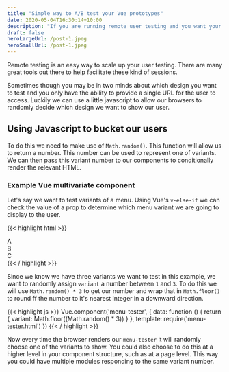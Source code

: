 ```yaml
---
title: "Simple way to A/B test your Vue prototypes"
date: 2020-05-04T16:30:14+10:00
description: "If you are running remote user testing and you want your partipants to randomly be bucketed into a test, this little trick does wonders."
draft: false
heroLargeUrl: /post-1.jpeg
heroSmallUrl: /post-1.jpeg
---
```


Remote testing is an easy way to scale up your user testing. There are many great tools out there to help facilitate these kind of sessions.

Sometimes though you may be in two minds about which design you want to test and you only have the ability to provide a single URL for the user to access. Luckily we can use a little javascript to allow our browsers to randomly decide which design we want to show our user.

## Using Javascript to bucket our users

To do this we need to make use of `Math.random()`. This function will allow us to return a number. This number can be used to represent one of variants. We can then pass this variant number to our components to conditionally render the relevant HTML.

### Example Vue multivariate component

Let's say we want to test variants of a menu. Using Vue's `v-else-if` we can check the value of a prop to determine which menu variant we are going to display to the user.

{{< highlight html >}}
  <!-- menu-tester.html -->

  <div v-if="variant === 1">
    A
    <MenuOne />
  </div>
  <div v-else-if="variant === 2">
    B
    <MenuTwo />
  </div>
  <div v-else-if="variant === 3">
    C
    <MenuThree />
  </div>
  <div v-else>
    <!-- Default incase variant not passed -->
    <MenuOne />
  </div>
{{< / highlight >}}

Since we know we have three variants we want to test in this example, we want to randomly assign `variant` a number between `1` and `3`. To do this we will use `Math.random() * 3` to get our number and wrap that in `Math.floor()` to round ff the number to it's nearest integer in a downward direction.

{{< highlight js >}}
Vue.component('menu-tester', {
  data: function () {
    return {
      variant: Math.floor((Math.random() * 3))
    }
  },
  template: require('menu-tester.html')
})
{{< / highlight >}}

Now every time the browser renders our `menu-tester` it will randomly choose one of the variants to show. You could also choose to do this at a higher level in your component structure, such as at a page level. This way you could have multiple modules responding to the same variant number.
